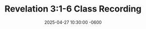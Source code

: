 ---
layout: class_recording
title: "Revelation 3:1-6 Class Recording"
date:   2025-04-27 10:30:00 -0600
teacher: "Steve Torres"
audio_url: "https://sitemedia.esteeb.com/file/esteebcomsitemedia/class_recordings/Revelation/Revelation-3_1-6.mp3"
resources:
  - name: "Download Notes"
    url: "https://sitemedia.esteeb.com/file/esteebcomsitemedia/docs/Revelation/The-Letter-to-Sardis_+A-Church-with-a-Reputation.pdf"
---